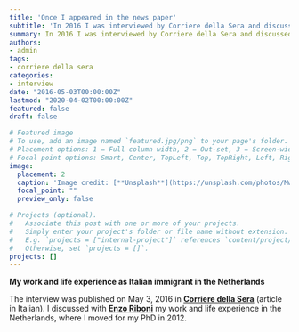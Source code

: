```yaml
---
title: 'Once I appeared in the news paper'
subtitle: 'In 2016 I was interviewed by Corriere della Sera and discussed with Enzo Riboni my work experience abroad'
summary: In 2016 I was interviewed by Corriere della Sera and discussed with Enzo Riboni my work experience abroad.
authors:
- admin
tags:
- corriere della sera
categories:
- interview
date: "2016-05-03T00:00:00Z"
lastmod: "2020-04-02T00:00:00Z"
featured: false
draft: false

# Featured image
# To use, add an image named `featured.jpg/png` to your page's folder.
# Placement options: 1 = Full column width, 2 = Out-set, 3 = Screen-width
# Focal point options: Smart, Center, TopLeft, Top, TopRight, Left, Right, BottomLeft, Bottom, BottomRight
image:
  placement: 2
  caption: 'Image credit: [**Unsplash**](https://unsplash.com/photos/Mwuod2cm8g4)'
  focal_point: ""
  preview_only: false

# Projects (optional).
#   Associate this post with one or more of your projects.
#   Simply enter your project's folder or file name without extension.
#   E.g. `projects = ["internal-project"]` references `content/project/deep-learning/index.md`.
#   Otherwise, set `projects = []`.
projects: []
---
```


**My work and life experience as Italian immigrant in the Netherlands**

The interview was published on May 3, 2016 in [**Corriere della Sera**](https://www.corriere.it/economia/trovolavoro/16_maggio_03/asse-olanda-svizzera-curriculum-eugenio-df7a4e08-111f-11e6-950d-3d35834ec81d.shtml) (article in Italian). I discussed with [**Enzo Riboni**](https://www.linkedin.com/in/enzo-riboni-5a7a565/) my work and life experience in the Netherlands, where I moved for my PhD in 2012. 

